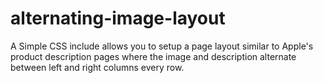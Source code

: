 alternating-image-layout
========================

A Simple CSS include allows you to setup a page layout similar to Apple's product description pages where the image and description alternate between left and right columns every row.
